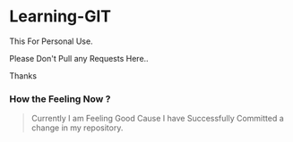 # Learning-GIT
This For Personal Use.

Please Don't Pull any Requests Here..

Thanks

### How the Feeling Now ?
> Currently I am Feeling Good Cause I have Successfully Committed a change in my repository.

